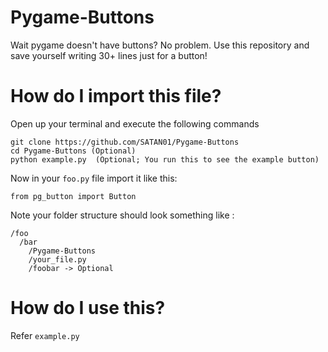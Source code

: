 # Pygame-Buttons

Wait pygame doesn't have buttons? No problem.
Use this repository and save yourself writing 30+ lines just for a button!

# How do I import this file?
Open up your terminal and execute the following commands
```
git clone https://github.com/SATAN01/Pygame-Buttons
cd Pygame-Buttons (Optional)
python example.py  (Optional; You run this to see the example button) 
```
Now in your `foo.py` file import it like this:

```
from pg_button import Button
```

Note your folder structure should look something like :
```
/foo
  /bar
    /Pygame-Buttons
    /your_file.py
    /foobar -> Optional
```

# How do I use this?

Refer `example.py`
